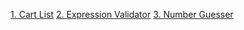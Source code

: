 [1. Cart List](https://chatro-league.github.io/AssignmentsBB/Assignement1)
[2. Expression Validator](https://chatro-league.github.io/AssignmentsBB/Assignement2)
[3. Number Guesser](https://chatro-league.github.io/AssignmentsBB/Assignement3)
